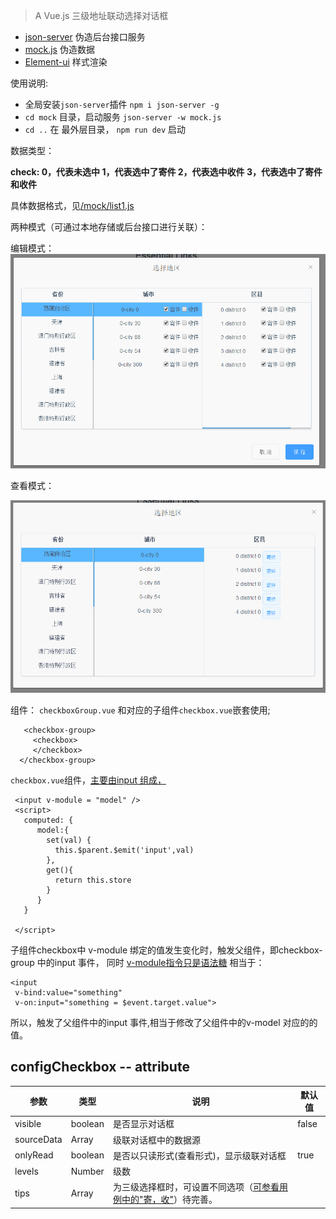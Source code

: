 
> A Vue.js
> 三级地址联动选择对话框


-  [json-server](https://github.com/typicode/json-server) 伪造后台接口服务
-  [mock.js](http://mockjs.com/) 伪造数据
-  [Element-ui](http://element.eleme.io/#/zh-CN/component/message-box) 样式渲染

使用说明:
  - 全局安装`json-server`插件   `npm i json-server -g`
  - `cd mock` 目录，启动服务  `json-server -w mock.js`
  - `cd ..` 在 最外层目录， `npm run dev` 启动

数据类型：

  **check:  0，代表未选中   1，代表选中了寄件    2，代表选中收件    3，代表选中了寄件和收件**

  具体数据格式，见[/mock/list1.js](./mock/list1.js)

两种模式（可通过本地存储或后台接口进行关联）：

   编辑模式：
    ![编辑模式](./Edit.gif)


   查看模式：

   ![查看模式](./onlyRead.gif)


组件：
`checkboxGroup.vue` 和对应的子组件`checkbox.vue`嵌套使用;
```
   <checkbox-group>
     <checkbox>
     </checkbox>
  </checkbox-group>
```

`checkbox.vue`组件，[主要由input 组成，](/src/components/checkbox.vue)
```
 <input v-module = "model" />
 <script>
   computed: {
      model:{
        set(val) {
          this.$parent.$emit('input',val)
        },
        get(){
          return this.store
        }
      }
   }

 </script>

```
子组件checkbox中 v-module 绑定的值发生变化时，触发父组件，即checkbox-group 中的input 事件，
同时 [v-module指令只是语法糖](https://cn.vuejs.org/v2/guide/components.html#使用自定义事件的表单输入组件) 相当于：
```
<input
 v-bind:value="something"
 v-on:input="something = $event.target.value">
```
所以，触发了父组件中的input 事件,相当于修改了父组件中的v-model 对应的的值。

## configCheckbox  --   attribute ##

参数   |   类型 |   说明 | 默认值
-----  |------ |-----  |  ----
visible|boolean|是否显示对话框|false
sourceData|Array|级联对话框中的数据源|
onlyRead | boolean| 是否以只读形式(查看形式)，显示级联对话框| true
levels    | Number| 级数|
tips      |Array|为三级选择框时，可设置不同选项（[可参看用例中的"寄，收"](./src/example/HelloWorld.vue)）待完善。|
